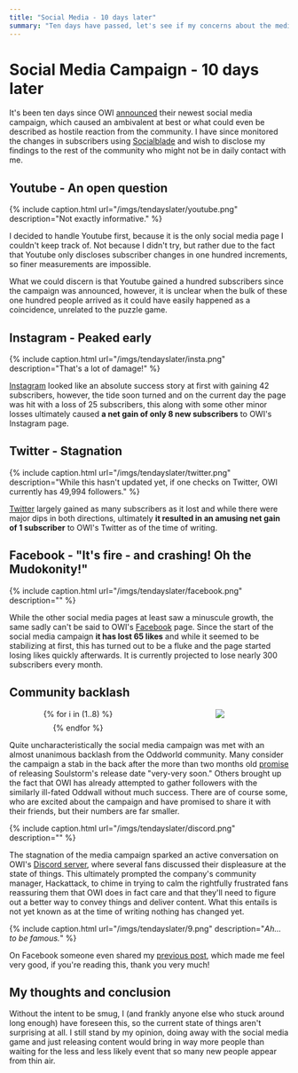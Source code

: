 ```yaml
---
title: "Social Media - 10 days later"
summary: "Ten days have passed, let's see if my concerns about the media campaign were legitimate or not."
---
```


# Social Media Campaign - 10 days later

It's been ten days since OWI [announced] their newest social media campaign, which caused an
ambivalent at best or what could even be described as hostile reaction from the community. I have
since monitored the changes in subscribers using [Socialblade] and wish to disclose my findings to
the rest of the community who might not be in daily contact with me.

## Youtube - An open question

{% include caption.html url="/imgs/tendayslater/youtube.png" description="Not exactly informative." %}

I decided to handle Youtube first, because it is the only social media page I couldn't keep track
of. Not because I didn't try, but rather due to the fact that Youtube only discloses subscriber
changes in one hundred increments, so finer measurements are impossible.

What we could discern is that Youtube gained a hundred subscribers since the campaign was announced,
however, it is unclear when the bulk of these one hundred people arrived as it could have easily
happened as a coincidence, unrelated to the puzzle game.

## Instagram - Peaked early

{% include caption.html url="/imgs/tendayslater/insta.png" description="That's a lot of damage!" %}

[Instagram] looked like an absolute success story at first with gaining 42 subscribers, however, the
tide soon turned and on the current day the page was hit with a loss of 25 subscribers, this along
with some other minor losses ultimately caused **a net gain of only 8 new subscribers** to OWI's
Instagram page.

## Twitter - Stagnation

{% include caption.html url="/imgs/tendayslater/twitter.png" description="While this hasn't updated yet, if one checks on Twitter, OWI currently has 49,994 followers." %}

[Twitter] largely gained as many subscribers as it lost and while there were major dips in both
directions, ultimately **it resulted in an amusing net gain of 1 subscriber** to OWI's Twitter as of
the time of writing.

## Facebook - "It's fire - and crashing! Oh the Mudokonity!"

{% include caption.html url="/imgs/tendayslater/facebook.png" description="" %}

While the other social media pages at least saw a minuscule growth, the same sadly can't be said to
OWI's [Facebook] page. Since the start of the social media campaign **it has lost 65 likes** and
while it seemed to be stabilizing at first, this has turned out to be a fluke and the page started
losing likes quickly afterwards. It is currently projected to lose nearly 300 subscribers every month.

## Community backlash

<div style="display: grid; grid-template-columns: 1fr 1fr; place-items: center; grid-gap: 0.5rem;">
{% for i in (1..8) %}
<img src="/imgs/tendayslater/{{i}}.png">
{% endfor %}
</div>

Quite uncharacteristically the social media campaign was met with an almost unanimous backlash from
the Oddworld community. Many consider the campaign a stab in the back after the more than two months
old [promise] of releasing Soulstorm's release date "very-very soon." Others brought up the fact
that OWI has already attempted to gather followers with the similarly ill-fated Oddwall without much
success. There are of course some, who are excited about the campaign and have promised to share it
with their friends, but their numbers are far smaller.

{% include caption.html url="/imgs/tendayslater/discord.png" description="" %}

The stagnation of the media campaign sparked an active conversation on OWI's [Discord server], where
several fans discussed their displeasure at the state of things. This ultimately prompted the
company's community manager, Hackattack, to chime in trying to calm the rightfully frustrated fans
reassuring them that OWI does in fact care and that they'll need to figure out a better way to
convey things and deliver content. What this entails is not yet known as at the time of writing
nothing has changed yet.

{% include caption.html url="/imgs/tendayslater/9.png" description="<i>Ah... to be famous.</i>" %}

On Facebook someone even shared my [previous post], which made me feel very good, if you're reading
this, thank you very much!

## My thoughts and conclusion

Without the intent to be smug, I (and frankly anyone else who stuck around long enough) have
foreseen this, so the current state of things aren't surprising at all. I still stand by my opinion,
doing away with the social media game and just releasing content would bring in way more people than
waiting for the less and less likely event that so many new people appear from thin air.

[Socialblade]: https://socialblade.com
[announced]: https://twitter.com/OddworldInc/status/1329536557741613056
[Instagram]: https://socialblade.com/instagram/user/oddworldinc
[Twitter]: https://socialblade.com/twitter/user/oddworldinc
[Facebook]: https://socialblade.com/facebook/page/officialoddworld
[promise]: https://blog.playstation.com/2020/09/16/new-oddworld-soulstorm-ps5-gameplay-showcases-bigger-bolder-stakes/
[Discord server]: https://discord.gg/oddworld
[previous post]: /socialmedia

